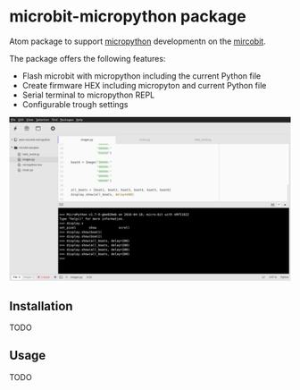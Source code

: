 # microbit-micropython package

Atom package to support [micropython](https://microbit-micropython.readthedocs.io/en/latest/) developmentn on the [mircobit](http://microbit.org/).

The package offers the following features:

* Flash microbit with micropython including the current Python file
* Create firmware HEX including micropyton and current Python file
* Serial terminal to micropython REPL
* Configurable trough settings

![screenshot](./doc/screen.png)

## Installation

TODO

## Usage

TODO
